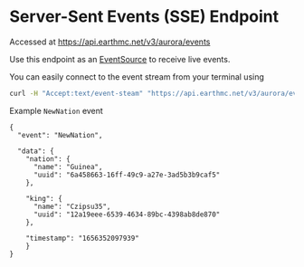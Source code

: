 # Server-Sent Events (SSE) Endpoint
Accessed at https://api.earthmc.net/v3/aurora/events

Use this endpoint as an [EventSource](https://developer.mozilla.org/en-US/docs/Web/API/EventSource) to receive live events.   

You can easily connect to the event stream from your terminal using

````bash
curl -H "Accept:text/event-steam" "https://api.earthmc.net/v3/aurora/events"
````


Example `NewNation` event
```json5
{
  "event": "NewNation",
  
  "data": {
    "nation": {
      "name": "Guinea",
      "uuid": "6a458663-16ff-49c9-a27e-3ad5b3b9caf5"
    },
    
    "king": {
      "name": "Czipsu35",
      "uuid": "12a19eee-6539-4634-89bc-4398ab8de870"
    },
    
    "timestamp": "1656352097939"
    }
}
```